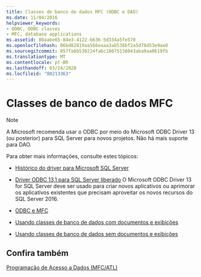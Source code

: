 ```yaml
---
title: Classes de banco de dados MFC (ODBC e DAO)
ms.date: 11/04/2016
helpviewer_keywords:
- ODBC, ODBC classes
- MFC, database applications
ms.assetid: 88aabe65-84e3-4122-b636-5d334a5fe570
ms.openlocfilehash: 06bd82819aa566eaaa3ab538bf2a5d78d53e9ae0
ms.sourcegitcommit: 857fa6b530224fa6c18675138043aba9aa0619fb
ms.translationtype: MT
ms.contentlocale: pt-BR
ms.lasthandoff: 03/24/2020
ms.locfileid: "80213363"
---
```

# <a name="mfc-database-classes"></a>Classes de banco de dados MFC

> [!NOTE]
>  A Microsoft recomenda usar o ODBC por meio do Microsoft ODBC Driver 13 (ou posterior) para SQL Server para novos projetos. Não há mais suporte para DAO.

Para obter mais informações, consulte estes tópicos:

- [Histórico do driver para Microsoft SQL Server](/sql/connect/connect-history)

- [Driver ODBC 13,1 para SQL Server liberado](https://blogs.technet.microsoft.com/dataplatforminsider/2016/08/03/odbc-driver-13-1-for-sql-server-released/) O Microsoft ODBC Driver 13 for SQL Server deve ser usado para criar novos aplicativos ou aprimorar os aplicativos existentes que precisam aproveitar os novos recursos do SQL Server 2016.

- [ODBC e MFC](../data/odbc/odbc-and-mfc.md)

- [Usando classes de banco de dados com documentos e exibições](../data/mfc-using-database-classes-with-documents-and-views.md)

- [Usando classes de banco de dados sem documentos e exibições](../data/mfc-using-database-classes-without-documents-and-views.md)

## <a name="see-also"></a>Confira também

[Programação de Acesso a Dados (MFC/ATL)](../data/data-access-programming-mfc-atl.md)
